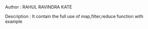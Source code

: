 Author : RAHUL RAVINDRA KATE

Description : It contain the full use of map,filter,reduce function with example 
